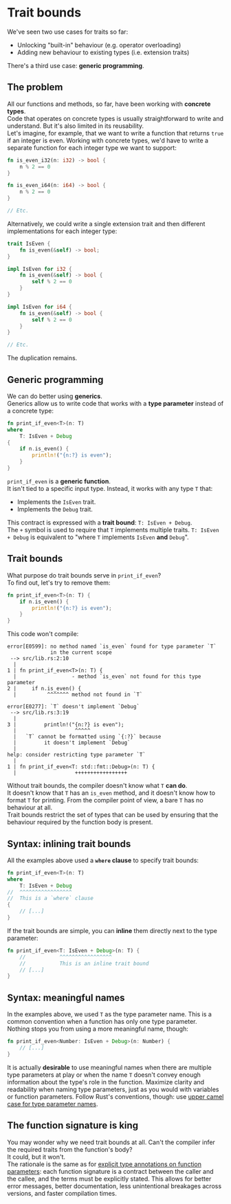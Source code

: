 # Trait bounds

We've seen two use cases for traits so far:

- Unlocking "built-in" behaviour (e.g. operator overloading)
- Adding new behaviour to existing types (i.e. extension traits)

There's a third use case: **generic programming**.

## The problem

All our functions and methods, so far, have been working with **concrete types**.\
Code that operates on concrete types is usually straightforward to write and understand. But it's also
limited in its reusability.\
Let's imagine, for example, that we want to write a function that returns `true` if an integer is even.
Working with concrete types, we'd have to write a separate function for each integer type we want to
support:

```rust
fn is_even_i32(n: i32) -> bool {
    n % 2 == 0
}

fn is_even_i64(n: i64) -> bool {
    n % 2 == 0
}

// Etc.
```

Alternatively, we could write a single extension trait and then different implementations for each integer type:

```rust
trait IsEven {
    fn is_even(&self) -> bool;
}

impl IsEven for i32 {
    fn is_even(&self) -> bool {
        self % 2 == 0
    }
}

impl IsEven for i64 {
    fn is_even(&self) -> bool {
        self % 2 == 0
    }
}

// Etc.
```

The duplication remains.

## Generic programming

We can do better using **generics**.\
Generics allow us to write code that works with a **type parameter** instead of a concrete type:

```rust
fn print_if_even<T>(n: T)
where
    T: IsEven + Debug
{
    if n.is_even() {
        println!("{n:?} is even");
    }
}
```

`print_if_even` is a **generic function**.\
It isn't tied to a specific input type. Instead, it works with any type `T` that:

- Implements the `IsEven` trait.
- Implements the `Debug` trait.

This contract is expressed with a **trait bound**: `T: IsEven + Debug`.\
The `+` symbol is used to require that `T` implements multiple traits. `T: IsEven + Debug` is equivalent to
"where `T` implements `IsEven` **and** `Debug`".

## Trait bounds

What purpose do trait bounds serve in `print_if_even`?\
To find out, let's try to remove them:

```rust
fn print_if_even<T>(n: T) {
    if n.is_even() {
        println!("{n:?} is even");
    }
}
```

This code won't compile:

```text
error[E0599]: no method named `is_even` found for type parameter `T` 
              in the current scope
 --> src/lib.rs:2:10
  |
1 | fn print_if_even<T>(n: T) {
  |                  - method `is_even` not found for this type parameter
2 |     if n.is_even() {
  |          ^^^^^^^ method not found in `T`

error[E0277]: `T` doesn't implement `Debug`
 --> src/lib.rs:3:19
  |
3 |         println!("{n:?} is even");
  |                   ^^^^^ 
  |   `T` cannot be formatted using `{:?}` because 
  |         it doesn't implement `Debug`
  |
help: consider restricting type parameter `T`
  |
1 | fn print_if_even<T: std::fmt::Debug>(n: T) {
  |                   +++++++++++++++++
```

Without trait bounds, the compiler doesn't know what `T` **can do**.\
It doesn't know that `T` has an `is_even` method, and it doesn't know how to format `T` for printing.
From the compiler point of view, a bare `T` has no behaviour at all.\
Trait bounds restrict the set of types that can be used by ensuring that the behaviour required by the function
body is present.

## Syntax: inlining trait bounds

All the examples above used a **`where` clause** to specify trait bounds:

```rust
fn print_if_even<T>(n: T)
where
    T: IsEven + Debug
//  ^^^^^^^^^^^^^^^^^
//  This is a `where` clause
{
    // [...]
}
```

If the trait bounds are simple, you can **inline** them directly next to the type parameter:

```rust
fn print_if_even<T: IsEven + Debug>(n: T) {
    //           ^^^^^^^^^^^^^^^^^
    //           This is an inline trait bound
    // [...]
}
```

## Syntax: meaningful names

In the examples above, we used `T` as the type parameter name. This is a common convention when a function has
only one type parameter.\
Nothing stops you from using a more meaningful name, though:

```rust
fn print_if_even<Number: IsEven + Debug>(n: Number) {
    // [...]
}
```

It is actually **desirable** to use meaningful names when there are multiple type parameters at play or when the name
`T` doesn't convey enough information about the type's role in the function.
Maximize clarity and readability when naming type parameters, just as you would with variables or function parameters.
Follow Rust's conventions, though: use [upper camel case for type parameter names](https://rust-lang.github.io/api-guidelines/naming.html#casing-conforms-to-rfc-430-c-case).

## The function signature is king

You may wonder why we need trait bounds at all. Can't the compiler infer the required traits from the function's body?\
It could, but it won't.\
The rationale is the same as for [explicit type annotations on function parameters](../02_basic_calculator/02_variables.md#function-arguments-are-variables):
each function signature is a contract between the caller and the callee, and the terms must be explicitly stated.
This allows for better error messages, better documentation, less unintentional breakages across versions,
and faster compilation times.
